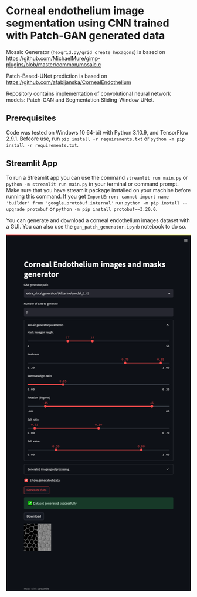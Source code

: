 # Corneal endothelium image segmentation using CNN trained with Patch-GAN generated data

Mosaic Generator (`hexgrid.py/grid_create_hexagons`) is based on https://github.com/MichaelMure/gimp-plugins/blob/master/common/mosaic.c

Patch-Based-UNet prediction is based on https://github.com/afabijanska/CornealEndothelium

Repository contains implementation of convolutional neural network models: Patch-GAN and Segmentation Sliding-Window UNet.

## Prerequisites
Code was tested on Windows 10 64-bit with Python 3.10.9, and TensorFlow 2.9.1. Befeore use, run `pip install -r requirements.txt` or `python -m pip install -r requirements.txt`.


## Streamlit App
To run a Streamlit app you can use the command `streamlit run main.py` or `python -m streamlit run main.py` in your terminal or command prompt. Make sure that you have streamlit package installed on your machine before running this command.
If you get `ImportError: cannot import name 'builder' from 'google.protobuf.internal'` run `python -m pip install --upgrade protobuf` or `python -m pip install protobuf==3.20.0`.

You can generate and download a corneal endothelium images dataset with a GUI. You can also use the `gan_patch_generator.ipynb` notebook to do so.

![plot](./docs/app_frontend.png)